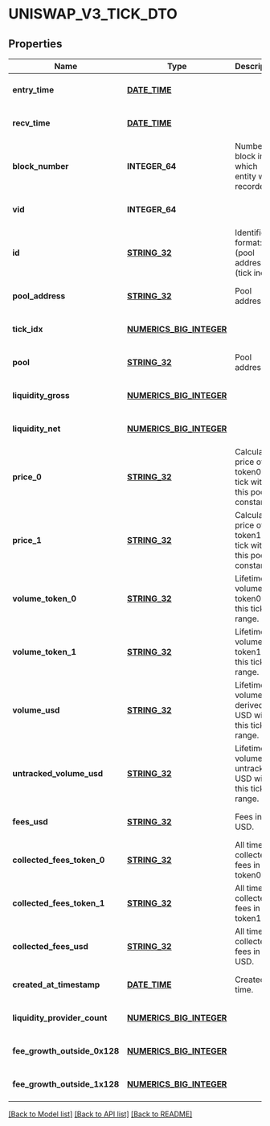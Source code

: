 # UNISWAP_V3_TICK_DTO

## Properties
Name | Type | Description | Notes
------------ | ------------- | ------------- | -------------
**entry_time** | [**DATE_TIME**](DATE_TIME.md) |  | [optional] [default to null]
**recv_time** | [**DATE_TIME**](DATE_TIME.md) |  | [optional] [default to null]
**block_number** | **INTEGER_64** | Number of block in which entity was recorded. | [optional] [default to null]
**vid** | **INTEGER_64** |  | [optional] [default to null]
**id** | [**STRING_32**](STRING_32.md) | Identifier, format: (pool address)#(tick index) | [optional] [default to null]
**pool_address** | [**STRING_32**](STRING_32.md) | Pool address. | [optional] [default to null]
**tick_idx** | [**NUMERICS_BIG_INTEGER**](Numerics.BigInteger.md) |  | [optional] [default to null]
**pool** | [**STRING_32**](STRING_32.md) | Pool address. | [optional] [default to null]
**liquidity_gross** | [**NUMERICS_BIG_INTEGER**](Numerics.BigInteger.md) |  | [optional] [default to null]
**liquidity_net** | [**NUMERICS_BIG_INTEGER**](Numerics.BigInteger.md) |  | [optional] [default to null]
**price_0** | [**STRING_32**](STRING_32.md) | Calculated price of token0 of tick within this pool - constant. | [optional] [default to null]
**price_1** | [**STRING_32**](STRING_32.md) | Calculated price of token1 of tick within this pool - constant. | [optional] [default to null]
**volume_token_0** | [**STRING_32**](STRING_32.md) | Lifetime volume of token0 with this tick in range. | [optional] [default to null]
**volume_token_1** | [**STRING_32**](STRING_32.md) | Lifetime volume of token1 with this tick in range. | [optional] [default to null]
**volume_usd** | [**STRING_32**](STRING_32.md) | Lifetime volume in derived USD with this tick in range. | [optional] [default to null]
**untracked_volume_usd** | [**STRING_32**](STRING_32.md) | Lifetime volume in untracked USD with this tick in range. | [optional] [default to null]
**fees_usd** | [**STRING_32**](STRING_32.md) | Fees in USD. | [optional] [default to null]
**collected_fees_token_0** | [**STRING_32**](STRING_32.md) | All time collected fees in token0. | [optional] [default to null]
**collected_fees_token_1** | [**STRING_32**](STRING_32.md) | All time collected fees in token1. | [optional] [default to null]
**collected_fees_usd** | [**STRING_32**](STRING_32.md) | All time collected fees in USD. | [optional] [default to null]
**created_at_timestamp** | [**DATE_TIME**](DATE_TIME.md) | Created time. | [optional] [default to null]
**liquidity_provider_count** | [**NUMERICS_BIG_INTEGER**](Numerics.BigInteger.md) |  | [optional] [default to null]
**fee_growth_outside_0x128** | [**NUMERICS_BIG_INTEGER**](Numerics.BigInteger.md) |  | [optional] [default to null]
**fee_growth_outside_1x128** | [**NUMERICS_BIG_INTEGER**](Numerics.BigInteger.md) |  | [optional] [default to null]

[[Back to Model list]](../README.md#documentation-for-models) [[Back to API list]](../README.md#documentation-for-api-endpoints) [[Back to README]](../README.md)


